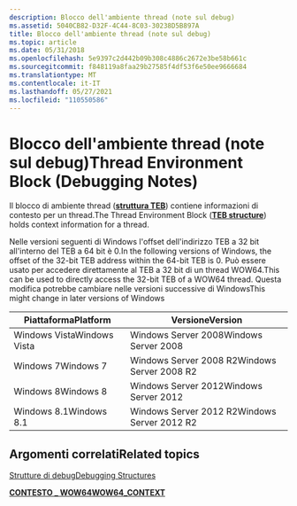 ```yaml
---
description: Blocco dell'ambiente thread (note sul debug)
ms.assetid: 5040CB82-D32F-4C44-8C03-30238D5B897A
title: Blocco dell'ambiente thread (note sul debug)
ms.topic: article
ms.date: 05/31/2018
ms.openlocfilehash: 5e9397c2d442b09b308c4886c2672e3be58b661c
ms.sourcegitcommit: f848119a8faa29b27585f4df53f6e50ee9666684
ms.translationtype: MT
ms.contentlocale: it-IT
ms.lasthandoff: 05/27/2021
ms.locfileid: "110550586"
---
```

# <a name="thread-environment-block-debugging-notes"></a><span data-ttu-id="1216f-103">Blocco dell'ambiente thread (note sul debug)</span><span class="sxs-lookup"><span data-stu-id="1216f-103">Thread Environment Block (Debugging Notes)</span></span>

<span data-ttu-id="1216f-104">Il blocco di ambiente thread ([**struttura TEB**](/windows/win32/api/winternl/ns-winternl-teb)) contiene informazioni di contesto per un thread.</span><span class="sxs-lookup"><span data-stu-id="1216f-104">The Thread Environment Block ([**TEB structure**](/windows/win32/api/winternl/ns-winternl-teb)) holds context information for a thread.</span></span>

<span data-ttu-id="1216f-105">Nelle versioni seguenti di Windows l'offset dell'indirizzo TEB a 32 bit all'interno del TEB a 64 bit è 0.</span><span class="sxs-lookup"><span data-stu-id="1216f-105">In the following versions of Windows, the offset of the 32-bit TEB address within the 64-bit TEB is 0.</span></span> <span data-ttu-id="1216f-106">Può essere usato per accedere direttamente al TEB a 32 bit di un thread WOW64.</span><span class="sxs-lookup"><span data-stu-id="1216f-106">This can be used to directly access the 32-bit TEB of a WOW64 thread.</span></span> <span data-ttu-id="1216f-107">Questa modifica potrebbe cambiare nelle versioni successive di Windows</span><span class="sxs-lookup"><span data-stu-id="1216f-107">This might change in later versions of Windows</span></span>



|  <span data-ttu-id="1216f-108">Piattaforma</span><span class="sxs-lookup"><span data-stu-id="1216f-108">Platform</span></span>     | <span data-ttu-id="1216f-109">Versione</span><span class="sxs-lookup"><span data-stu-id="1216f-109">Version</span></span>                |
|---------------|------------------------|
| <span data-ttu-id="1216f-110">Windows Vista</span><span class="sxs-lookup"><span data-stu-id="1216f-110">Windows Vista</span></span> | <span data-ttu-id="1216f-111">Windows Server 2008</span><span class="sxs-lookup"><span data-stu-id="1216f-111">Windows Server 2008</span></span>    |
| <span data-ttu-id="1216f-112">Windows 7</span><span class="sxs-lookup"><span data-stu-id="1216f-112">Windows 7</span></span>     | <span data-ttu-id="1216f-113">Windows Server 2008 R2</span><span class="sxs-lookup"><span data-stu-id="1216f-113">Windows Server 2008 R2</span></span> |
| <span data-ttu-id="1216f-114">Windows 8</span><span class="sxs-lookup"><span data-stu-id="1216f-114">Windows 8</span></span>     | <span data-ttu-id="1216f-115">Windows Server 2012</span><span class="sxs-lookup"><span data-stu-id="1216f-115">Windows Server 2012</span></span>    |
| <span data-ttu-id="1216f-116">Windows 8.1</span><span class="sxs-lookup"><span data-stu-id="1216f-116">Windows 8.1</span></span>   | <span data-ttu-id="1216f-117">Windows Server 2012 R2</span><span class="sxs-lookup"><span data-stu-id="1216f-117">Windows Server 2012 R2</span></span> |



 

## <a name="related-topics"></a><span data-ttu-id="1216f-118">Argomenti correlati</span><span class="sxs-lookup"><span data-stu-id="1216f-118">Related topics</span></span>

<dl> <dt>

[<span data-ttu-id="1216f-119">Strutture di debug</span><span class="sxs-lookup"><span data-stu-id="1216f-119">Debugging Structures</span></span>](debugging-structures.md)
</dt> <dt>

[<span data-ttu-id="1216f-120">**CONTESTO \_ WOW64**</span><span class="sxs-lookup"><span data-stu-id="1216f-120">**WOW64\_CONTEXT**</span></span>](/windows/desktop/api/WinNT/ns-winnt-wow64_context)
</dt> </dl>

 

 
